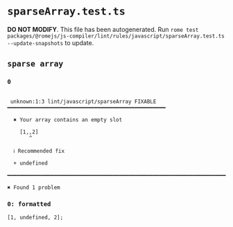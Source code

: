 # `sparseArray.test.ts`

**DO NOT MODIFY**. This file has been autogenerated. Run `rome test packages/@romejs/js-compiler/lint/rules/javascript/sparseArray.test.ts --update-snapshots` to update.

## `sparse array`

### `0`

```

 unknown:1:3 lint/javascript/sparseArray FIXABLE ━━━━━━━━━━━━━━━━━━━━━━━━━━━━━━━━━━━━━━━━━━━━━━━━━━━

  ✖ Your array contains an empty slot

    [1,,2]
       ^

  ℹ Recommended fix

  + undefined

━━━━━━━━━━━━━━━━━━━━━━━━━━━━━━━━━━━━━━━━━━━━━━━━━━━━━━━━━━━━━━━━━━━━━━━━━━━━━━━━━━━━━━━━━━━━━━━━━━━━

✖ Found 1 problem

```

### `0: formatted`

```
[1, undefined, 2];

```
